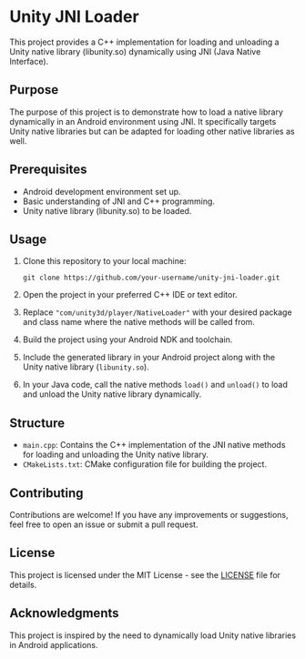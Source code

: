 # Unity JNI Loader

This project provides a C++ implementation for loading and unloading a Unity native library (libunity.so) dynamically using JNI (Java Native Interface).

## Purpose

The purpose of this project is to demonstrate how to load a native library dynamically in an Android environment using JNI. It specifically targets Unity native libraries but can be adapted for loading other native libraries as well.

## Prerequisites

- Android development environment set up.
- Basic understanding of JNI and C++ programming.
- Unity native library (libunity.so) to be loaded.

## Usage

1. Clone this repository to your local machine:

    ```
    git clone https://github.com/your-username/unity-jni-loader.git
    ```

2. Open the project in your preferred C++ IDE or text editor.

3. Replace `"com/unity3d/player/NativeLoader"` with your desired package and class name where the native methods will be called from.

4. Build the project using your Android NDK and toolchain.

5. Include the generated library in your Android project along with the Unity native library (`libunity.so`).

6. In your Java code, call the native methods `load()` and `unload()` to load and unload the Unity native library dynamically.

## Structure

- `main.cpp`: Contains the C++ implementation of the JNI native methods for loading and unloading the Unity native library.
- `CMakeLists.txt`: CMake configuration file for building the project.

## Contributing

Contributions are welcome! If you have any improvements or suggestions, feel free to open an issue or submit a pull request.

## License

This project is licensed under the MIT License - see the [LICENSE](LICENSE) file for details.

## Acknowledgments

This project is inspired by the need to dynamically load Unity native libraries in Android applications.
